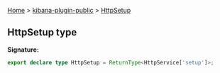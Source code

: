 [Home](./index) &gt; [kibana-plugin-public](./kibana-plugin-public.md) &gt; [HttpSetup](./kibana-plugin-public.httpsetup.md)

## HttpSetup type


<b>Signature:</b>

```typescript
export declare type HttpSetup = ReturnType<HttpService['setup']>;
```
